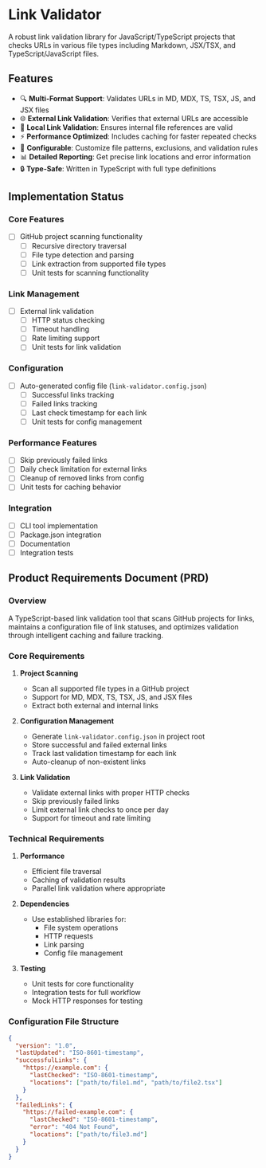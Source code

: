 # Link Validator

A robust link validation library for JavaScript/TypeScript projects that checks URLs in various file types including Markdown, JSX/TSX, and TypeScript/JavaScript files.

## Features

- 🔍 **Multi-Format Support**: Validates URLs in MD, MDX, TS, TSX, JS, and JSX files
- 🌐 **External Link Validation**: Verifies that external URLs are accessible
- 📁 **Local Link Validation**: Ensures internal file references are valid
- ⚡ **Performance Optimized**: Includes caching for faster repeated checks
- 🎯 **Configurable**: Customize file patterns, exclusions, and validation rules
- 📊 **Detailed Reporting**: Get precise link locations and error information
- 🔒 **Type-Safe**: Written in TypeScript with full type definitions

## Implementation Status

### Core Features
- [ ] GitHub project scanning functionality
  - [ ] Recursive directory traversal
  - [ ] File type detection and parsing
  - [ ] Link extraction from supported file types
  - [ ] Unit tests for scanning functionality

### Link Management
- [ ] External link validation
  - [ ] HTTP status checking
  - [ ] Timeout handling
  - [ ] Rate limiting support
  - [ ] Unit tests for link validation

### Configuration
- [ ] Auto-generated config file (`link-validator.config.json`)
  - [ ] Successful links tracking
  - [ ] Failed links tracking
  - [ ] Last check timestamp for each link
  - [ ] Unit tests for config management

### Performance Features
- [ ] Skip previously failed links
- [ ] Daily check limitation for external links
- [ ] Cleanup of removed links from config
- [ ] Unit tests for caching behavior

### Integration
- [ ] CLI tool implementation
- [ ] Package.json integration
- [ ] Documentation
- [ ] Integration tests

## Product Requirements Document (PRD)

### Overview
A TypeScript-based link validation tool that scans GitHub projects for links, maintains a configuration file of link statuses, and optimizes validation through intelligent caching and failure tracking.

### Core Requirements

1. **Project Scanning**
   - Scan all supported file types in a GitHub project
   - Support for MD, MDX, TS, TSX, JS, and JSX files
   - Extract both external and internal links

2. **Configuration Management**
   - Generate `link-validator.config.json` in project root
   - Store successful and failed external links
   - Track last validation timestamp for each link
   - Auto-cleanup of non-existent links

3. **Link Validation**
   - Validate external links with proper HTTP checks
   - Skip previously failed links
   - Limit external link checks to once per day
   - Support for timeout and rate limiting

### Technical Requirements

1. **Performance**
   - Efficient file traversal
   - Caching of validation results
   - Parallel link validation where appropriate

2. **Dependencies**
   - Use established libraries for:
     - File system operations
     - HTTP requests
     - Link parsing
     - Config file management

3. **Testing**
   - Unit tests for core functionality
   - Integration tests for full workflow
   - Mock HTTP responses for testing

### Configuration File Structure
```json
{
  "version": "1.0",
  "lastUpdated": "ISO-8601-timestamp",
  "successfulLinks": {
    "https://example.com": {
      "lastChecked": "ISO-8601-timestamp",
      "locations": ["path/to/file1.md", "path/to/file2.tsx"]
    }
  },
  "failedLinks": {
    "https://failed-example.com": {
      "lastChecked": "ISO-8601-timestamp",
      "error": "404 Not Found",
      "locations": ["path/to/file3.md"]
    }
  }
}
```

